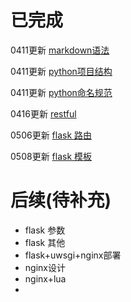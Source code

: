 # 已完成
0411更新 [markdown语法](./doc/markdown语法.md)

0411更新 [python项目结构](./doc/python项目结构.md)

0411更新 [python命名规范](./doc/python命名规范.md)

0416更新 [restful](./doc/restful.md)

0506更新 [flask 路由](https://github.com/awifigpu/flask_example/tree/190506)

0508更新 [flask 模板](https://github.com/awifigpu/flask_example/tree/190508)

# 后续(待补充)
* flask 参数
* flask 其他
* flask+uwsgi+nginx部署
* nginx设计
* nginx+lua
*



